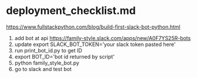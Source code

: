 deployment_checklist.md
=====

https://www.fullstackpython.com/blog/build-first-slack-bot-python.html

1. add bot at api https://family-style.slack.com/apps/new/A0F7YS25R-bots 
2. update export SLACK_BOT_TOKEN='your slack token pasted here'
3. run print_bot_id.py to get ID
4. export BOT_ID='bot id returned by script'
5. python family_style_bot.py
6. go to slack and test bot